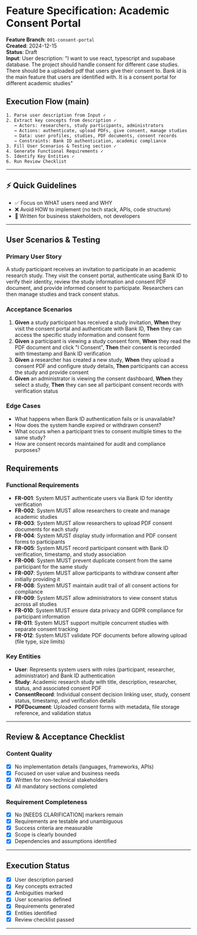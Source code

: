 # Feature Specification: Academic Consent Portal

**Feature Branch**: `001-consent-portal`  
**Created**: 2024-12-15  
**Status**: Draft  
**Input**: User description: "I want to use react, typescript and supabase database. The project should handle consent for different case studies. There should be a uploaded pdf that users give their consent to. Bank id is the main feature that users are identified with. It is a consent portal for different academic studies"

## Execution Flow (main)
```
1. Parse user description from Input ✓
2. Extract key concepts from description ✓
   → Actors: researchers, study participants, administrators
   → Actions: authenticate, upload PDFs, give consent, manage studies
   → Data: user profiles, studies, PDF documents, consent records
   → Constraints: Bank ID authentication, academic compliance
3. Fill User Scenarios & Testing section ✓
4. Generate Functional Requirements ✓
5. Identify Key Entities ✓
6. Run Review Checklist
```

---

## ⚡ Quick Guidelines
- ✅ Focus on WHAT users need and WHY
- ❌ Avoid HOW to implement (no tech stack, APIs, code structure)
- 👥 Written for business stakeholders, not developers

---

## User Scenarios & Testing

### Primary User Story
A study participant receives an invitation to participate in an academic research study. They visit the consent portal, authenticate using Bank ID to verify their identity, review the study information and consent PDF document, and provide informed consent to participate. Researchers can then manage studies and track consent status.

### Acceptance Scenarios
1. **Given** a study participant has received a study invitation, **When** they visit the consent portal and authenticate with Bank ID, **Then** they can access the specific study information and consent form
2. **Given** a participant is viewing a study consent form, **When** they read the PDF document and click "I Consent", **Then** their consent is recorded with timestamp and Bank ID verification
3. **Given** a researcher has created a new study, **When** they upload a consent PDF and configure study details, **Then** participants can access the study and provide consent
4. **Given** an administrator is viewing the consent dashboard, **When** they select a study, **Then** they can see all participant consent records with verification status

### Edge Cases
- What happens when Bank ID authentication fails or is unavailable?
- How does the system handle expired or withdrawn consent?
- What occurs when a participant tries to consent multiple times to the same study?
- How are consent records maintained for audit and compliance purposes?

## Requirements

### Functional Requirements
- **FR-001**: System MUST authenticate users via Bank ID for identity verification
- **FR-002**: System MUST allow researchers to create and manage academic studies
- **FR-003**: System MUST allow researchers to upload PDF consent documents for each study
- **FR-004**: System MUST display study information and PDF consent forms to participants
- **FR-005**: System MUST record participant consent with Bank ID verification, timestamp, and study association
- **FR-006**: System MUST prevent duplicate consent from the same participant for the same study
- **FR-007**: System MUST allow participants to withdraw consent after initially providing it
- **FR-008**: System MUST maintain audit trail of all consent actions for compliance
- **FR-009**: System MUST allow administrators to view consent status across all studies
- **FR-010**: System MUST ensure data privacy and GDPR compliance for participant information
- **FR-011**: System MUST support multiple concurrent studies with separate consent tracking
- **FR-012**: System MUST validate PDF documents before allowing upload (file type, size limits)

### Key Entities
- **User**: Represents system users with roles (participant, researcher, administrator) and Bank ID authentication
- **Study**: Academic research study with title, description, researcher, status, and associated consent PDF
- **ConsentRecord**: Individual consent decision linking user, study, consent status, timestamp, and verification details
- **PDFDocument**: Uploaded consent forms with metadata, file storage reference, and validation status

---

## Review & Acceptance Checklist

### Content Quality
- [x] No implementation details (languages, frameworks, APIs)
- [x] Focused on user value and business needs
- [x] Written for non-technical stakeholders
- [x] All mandatory sections completed

### Requirement Completeness
- [x] No [NEEDS CLARIFICATION] markers remain
- [x] Requirements are testable and unambiguous  
- [x] Success criteria are measurable
- [x] Scope is clearly bounded
- [x] Dependencies and assumptions identified

---

## Execution Status

- [x] User description parsed
- [x] Key concepts extracted
- [x] Ambiguities marked
- [x] User scenarios defined
- [x] Requirements generated
- [x] Entities identified
- [x] Review checklist passed

---